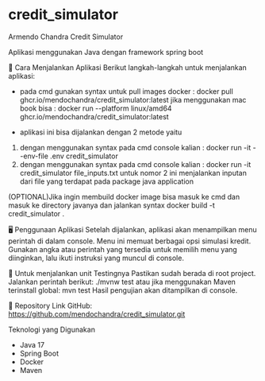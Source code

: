 # credit_simulator
Armendo Chandra Credit Simulator 

Aplikasi menggunakan Java dengan framework spring boot

🚀 Cara Menjalankan Aplikasi
Berikut langkah-langkah untuk menjalankan aplikasi:
- pada cmd gunakan syntax untuk pull images docker : docker pull ghcr.io/mendochandra/credit_simulator:latest
 jika menggunakan mac book bisa : docker run --platform linux/amd64 ghcr.io/mendochandra/credit_simulator:latest

- aplikasi ini bisa dijalankan dengan 2 metode yaitu
1. dengan menggunakan syntax pada cmd console kalian : docker run -it --env-file .env credit_simulator
2. dengan menggunakan syntax pada cmd console kalian : docker run -it credit_simulator file_inputs.txt 
   untuk nomor 2 ini menjalankan inputan dari file yang terdapat pada package java application

(OPTIONAL)Jika ingin membuild docker image bisa masuk ke cmd dan masuk ke directory javanya dan jalankan syntax docker build -t credit_simulator .

🖥️ Penggunaan Aplikasi
Setelah dijalankan, aplikasi akan menampilkan menu perintah di dalam console.
Menu ini memuat berbagai opsi simulasi kredit.
Gunakan angka atau perintah yang tersedia untuk memilih menu yang diinginkan, lalu ikuti instruksi yang muncul di console.

🧪 Untuk menjalankan unit Testingnya
Pastikan sudah berada di root project.
Jalankan perintah berikut:
./mvnw test
atau jika menggunakan Maven terinstall global:
mvn test
Hasil pengujian akan ditampilkan di console.

📂 Repository
Link GitHub: https://github.com/mendochandra/credit_simulator.git

Teknologi yang Digunakan
- Java 17
- Spring Boot
- Docker
- Maven
